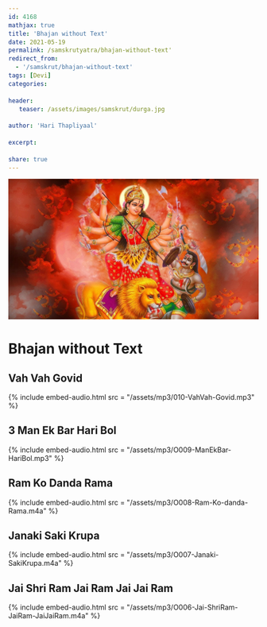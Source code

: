 ```yaml
---    
id: 4168    
mathjax: true    
title: 'Bhajan without Text'    
date: 2021-05-19    
permalink: /samskrutyatra/bhajan-without-text'
redirect_from: 
  - '/samskrut/bhajan-without-text'
tags: [Devi]    
categories:    
    
header:    
   teaser: /assets/images/samskrut/durga.jpg    
    
author: 'Hari Thapliyaal'    
    
excerpt:    
    
share: true    
---    
```

    
![](/assets/images/samskrut/durga.jpg)    
    
# Bhajan without Text    
    
## Vah Vah Govid    
{% include embed-audio.html src = "/assets/mp3/010-VahVah-Govid.mp3" %}     
    
## 3 Man Ek Bar Hari Bol    
{% include embed-audio.html src = "/assets/mp3/O009-ManEkBar-HariBol.mp3" %}     
    
## Ram Ko Danda Rama    
{% include embed-audio.html src = "/assets/mp3/O008-Ram-Ko-danda-Rama.m4a" %}     
    
## Janaki Saki Krupa    
{% include embed-audio.html src = "/assets/mp3/O007-Janaki-SakiKrupa.m4a" %}     
    
## Jai Shri Ram Jai Ram Jai Jai Ram    
{% include embed-audio.html src = "/assets/mp3/O006-Jai-ShriRam-JaiRam-JaiJaiRam.m4a" %}     
    
    
    
    
